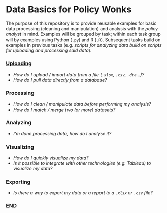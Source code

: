 # Data Basics for Policy Wonks

The purpose of this repository is to provide reusable examples for basic data processing (cleaning and manipulation) and analysis with the *policy analyst* in mind.  Examples will be grouped by task; within each task group will by examples using Python (`.py`) and R (`.R`).  Subsequent tasks build on examples in previous tasks (e.g. *scripts for analyzing data build on scripts for uploading and processing said data*). 






###	[Uploading](https://github.com/brydavis/data_basics_for_wonks/tree/master/ch1_uploading#uploading-data)
- *How do I upload / import data from a file (`.xlsx`, `.csv`, `.dta`...)?*
- *How do I pull data directly from a database?*



###	Processing
- *How do I clean / manipulate data before performing my analysis?*
- *How do I match / merge two (or more) datasets?*


###	Analyzing
- *I'm done processing data, how do I analyse it?*

###	Visualizing
- *How do I quickly visualize my data?*
- *Is it possible to integrate with other technologies (e.g. Tableau) to visualize my data?*

###	Exporting
- *Is there a way to export my data or a report to a `.xlsx` or `.csv` file?*




<a name="end"></a>
### END

